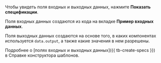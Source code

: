 
Чтобы увидеть поля входных и выходных данных, нажмите **Показать спецификации**.

Поля входных данных создаются из кода на вкладке **Пример входных данных**.

Поля выходных данных создаются на основе того, в каких компонентах используется `data.output`, а также какие значения в нем разрешены.

Подробнее о [полях входных и выходных данных]({{ tb-create-specs }}) в Справке конструктора шаблонов.
